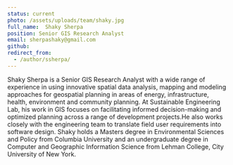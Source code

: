 ```yaml
---
status: current
photo: /assets/uploads/team/shaky.jpg
full_name:  Shaky Sherpa
position: Senior GIS Research Analyst
email: sherpashaky@gmail.com
github: 
redirect_from:
  - /author/ssherpa/
---
```

Shaky Sherpa is a Senior GIS Research Analyst  with a wide range of experience in using innovative spatial data analysis, mapping and modeling approaches for geospatial planning in areas of energy, infrastructure, health, environment and community planning. At Sustainable Engineering Lab, his work in GIS focuses on facilitating informed decision-making and optimized planning across a range of development projects.He also works closely with the engineering team to translate field user requirements into software design. Shaky holds a Masters degree in Environmental Sciences and Policy from Columbia University and an undergraduate degree in   Computer and Geographic Information Science from Lehman College, City University of New York. 
